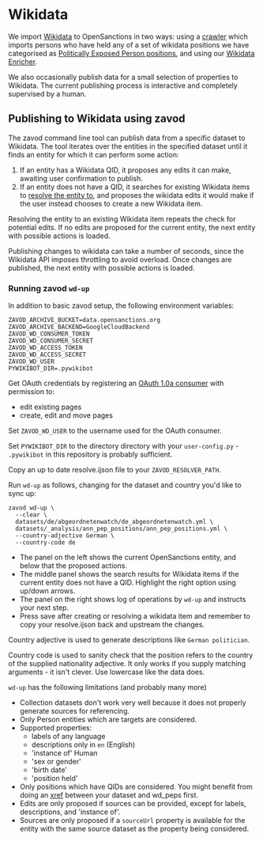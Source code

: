 # Wikidata

We import [Wikidata](https://www.wikidata.org/wiki/Wikidata:Main_Page) to
OpenSanctions in two ways: using a [crawler](tutorial.md) which
imports persons who have held any of a set of wikidata positions we have categorised as
[Politically Exposed Person positions](https://opensanctions.org/pep), and using
our [Wikidata Enricher](https://www.opensanctions.org/datasets/wikidata/).

We also occasionally publish data for a small selection of properties to Wikidata.
The current publishing process is interactive and completely supervised by a
human.

## Publishing to Wikidata using zavod

The zavod command line tool can publish data from a specific dataset to Wikidata.
The tool iterates over the entities in the specified dataset until it
finds an entity for which it can perform some action:

1. If an entity has a Wikidata QID, it proposes any edits it can make, awaiting 
   user confirmation to publish.
3. If an entity does not have a QID, it searches for existing Wikidata items to
   [resolve the entity to](https://www.opensanctions.org/docs/identifiers/),
   and proposes the wikidata edits it would make if the user
   instead chooses to create a new Wikidata item.

Resolving the entity to an existing Wikidata item repeats the check for potential
edits. If no edits are proposed for the current entity, the next entity with possible
actions is loaded.

Publishing changes to wikidata can take a number of seconds, since the Wikidata
API imposes throttling to avoid overload. Once changes are published, the next entity
with possible actions is loaded.

### Running zavod `wd-up`

In addition to basic zavod setup, the following environment variables:


    ZAVOD_ARCHIVE_BUCKET=data.opensanctions.org
    ZAVOD_ARCHIVE_BACKEND=GoogleCloudBackend
    ZAVOD_WD_CONSUMER_TOKEN
    ZAVOD_WD_CONSUMER_SECRET
    ZAVOD_WD_ACCESS_TOKEN
    ZAVOD_WD_ACCESS_SECRET
    ZAVOD_WD_USER
    PYWIKIBOT_DIR=.pywikibot

Get OAuth credentials by registering an 
[OAuth 1.0a consumer](https://meta.wikimedia.org/wiki/Special:OAuthConsumerRegistration/propose/oauth1a) 
with permission to:

- edit existing pages
- create, edit and move pages

Set `ZAVOD_WD_USER` to the username used for the OAuth consumer.

Set `PYWIKIBOT_DIR` to the directory directory with your `user-config.py` - 
`.pywikibot` in this repository is probably sufficient.

Copy an up to date resolve.ijson file to your `ZAVOD_RESOLVER_PATH`.

Run `wd-up` as follows, changing for the dataset and country you'd like to sync up:

```
zavod wd-up \
  --clear \
  datasets/de/abgeordnetenwatch/de_abgeordnetenwatch.yml \
  datasets/_analysis/ann_pep_positions/ann_pep_positions.yml \
  --country-adjective German \
  --country-code de
```

- The panel on the left shows the current OpenSanctions entity, and below that the 
  proposed actions.
- The middle panel shows the search results for Wikidata items if the current entity
  does not have a QID. Highlight the right option using up/down arrows.
- The panel on the right shows log of operations by `wd-up` and instructs your next step.
- Press save after creating or resolving a wikidata item and remember to copy your resolve.ijson back and upstream the changes.

Country adjective is used to generate descriptions like `German politician`.

Country code is used to sanity check that the position refers to the country of
the supplied nationality adjective. It only works if you supply matching arguments -
it isn't clever. Use lowercase like the data does.

`wd-up` has the following limitations (and probably many more)

- Collection datasets don't work very well because it does not properly generate sources for referencing.
- Only Person entities which are targets are considered.
- Supported properties:
  - labels of any language
  - descriptions only in `en` (English)
  - 'instance of' Human
  - 'sex or gender'
  - 'birth date'
  - 'position held'
- Only positions which have QIDs are considered. You might benefit from doing an [xref](https://www.opensanctions.org/docs/identifiers/) between your dataset and wd_peps first.
- Edits are only proposed if sources can be provided, except for labels, descriptions, and 'instance of'.
- Sources are only proposed if a `sourceUrl` property is available for the entity with the same source dataset as the property being considered.